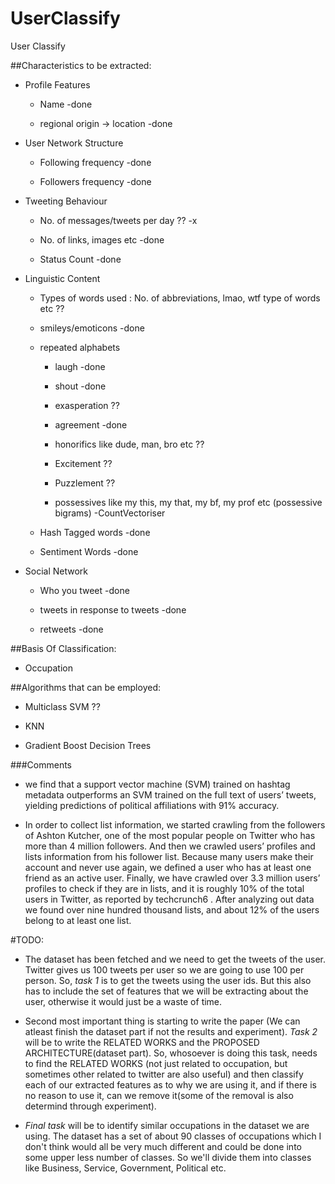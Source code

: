 # UserClassify

User Classify

##Characteristics to be extracted:

* Profile Features

	* Name -done

	* regional origin -> location -done

* User Network Structure

	* Following frequency -done

	* Followers frequency -done

* Tweeting Behaviour

	* No. of messages/tweets per day ?? -x

	* No. of links, images etc -done

	* Status Count -done

* Linguistic Content

	* Types of words used : No. of abbreviations, lmao, wtf type of words etc ??

	* smileys/emoticons -done

	* repeated alphabets

		* laugh -done

		* shout -done

		* exasperation ??

		* agreement -done

		* honorifics like dude, man, bro etc ??

		* Excitement ??

		* Puzzlement ??

		* possessives like my this, my that, my bf, my prof etc (possessive bigrams) -CountVectoriser

	* Hash Tagged words -done

	* Sentiment Words -done

* Social Network

	* Who you tweet -done

	* tweets in response to tweets -done

	* retweets -done


##Basis Of Classification:

* Occupation

##Algorithms that can be employed:

* Multiclass SVM ??

* KNN

* Gradient Boost Decision Trees

###Comments

* we find that a support vector machine (SVM) trained on hashtag metadata outperforms an SVM trained on the full text of users’ tweets, yielding predictions of political affiliations with 91% accuracy. 

* In order to collect list information, we started crawling from the followers of Ashton Kutcher, one of the most popular people on Twitter who has more than 4 million followers. And then we crawled users’ profiles and lists information from his follower list. Because many users make their account and never use again, we defined a user who has at least one friend as an active user. Finally, we have crawled over 3.3 million users’ profiles to check if they are in lists, and it is roughly 10% of the total users in Twitter, as reported by techcrunch6 . After analyzing out data we found over nine hundred thousand lists, and about 12% of the users belong to at least one list.

#TODO:

* The dataset has been fetched and we need to get the tweets of the user. Twitter gives us 100 tweets per user so we are going to use 100 per person. So, *task 1* is to get the tweets using the user ids. But this also has to include the set of features that we will be extracting about the user, otherwise it would just be a waste of time.

* Second most important thing is starting to write the paper (We can atleast finish the dataset part if not the results and experiment). *Task 2* will be to write the RELATED WORKS and the PROPOSED ARCHITECTURE(dataset part). So, whosoever is doing this task, needs to find the RELATED WORKS (not just related to occupation, but sometimes other related to twitter are also useful) and then classify each of our extracted features as to why we are using it, and if there is no reason to use it, can we remove it(some of the removal is also determind through experiment).

* *Final task* will be to identify similar occupations in the dataset we are using. The dataset has a set of about 90 classes of occupations which I don't think would all be very much different and could be done into some upper less number of classes. So we'll divide them into classes like Business, Service, Government, Political etc.
